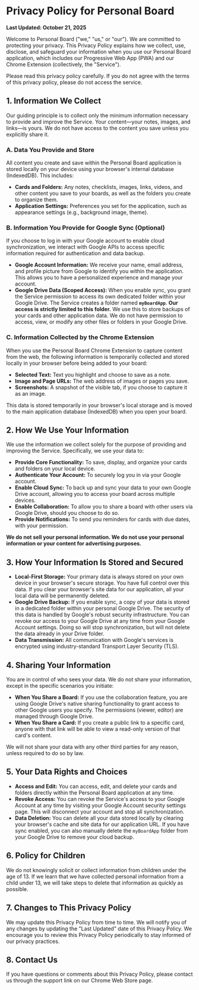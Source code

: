 # Privacy Policy for Personal Board

**Last Updated: October 21, 2025**

Welcome to Personal Board ("we," "us," or "our"). We are committed to protecting your privacy. This Privacy Policy explains how we collect, use, disclose, and safeguard your information when you use our Personal Board application, which includes our Progressive Web App (PWA) and our Chrome Extension (collectively, the "Service").

Please read this privacy policy carefully. If you do not agree with the terms of this privacy policy, please do not access the service.

## 1. Information We Collect

Our guiding principle is to collect only the minimum information necessary to provide and improve the Service. Your content—your notes, images, and links—is yours. We do not have access to the content you save unless you explicitly share it.

### A. Data You Provide and Store

All content you create and save within the Personal Board application is stored locally on your device using your browser's internal database (IndexedDB). This includes:

*   **Cards and Folders:** Any notes, checklists, images, links, videos, and other content you save to your boards, as well as the folders you create to organize them.
*   **Application Settings:** Preferences you set for the application, such as appearance settings (e.g., background image, theme).

### B. Information You Provide for Google Sync (Optional)

If you choose to log in with your Google account to enable cloud synchronization, we interact with Google APIs to access specific information required for authentication and data backup.

*   **Google Account Information:** We receive your name, email address, and profile picture from Google to identify you within the application. This allows you to have a personalized experience and manage your account.
*   **Google Drive Data (Scoped Access):** When you enable sync, you grant the Service permission to access its own dedicated folder within your Google Drive. The Service creates a folder named **`myBoardApp`**. **Our access is strictly limited to this folder.** We use this to store backups of your cards and other application data. We do not have permission to access, view, or modify any other files or folders in your Google Drive.

### C. Information Collected by the Chrome Extension

When you use the Personal Board Chrome Extension to capture content from the web, the following information is temporarily collected and stored locally in your browser before being added to your board:

*   **Selected Text:** Text you highlight and choose to save as a note.
*   **Image and Page URLs:** The web address of images or pages you save.
*   **Screenshots:** A snapshot of the visible tab, if you choose to capture it as an image.

This data is stored temporarily in your browser's local storage and is moved to the main application database (IndexedDB) when you open your board.

## 2. How We Use Your Information

We use the information we collect solely for the purpose of providing and improving the Service. Specifically, we use your data to:

*   **Provide Core Functionality:** To save, display, and organize your cards and folders on your local device.
*   **Authenticate Your Account:** To securely log you in via your Google account.
*   **Enable Cloud Sync:** To back up and sync your data to your own Google Drive account, allowing you to access your board across multiple devices.
*   **Enable Collaboration:** To allow you to share a board with other users via Google Drive, should you choose to do so.
*   **Provide Notifications:** To send you reminders for cards with due dates, with your permission.

**We do not sell your personal information. We do not use your personal information or your content for advertising purposes.**

## 3. How Your Information Is Stored and Secured

*   **Local-First Storage:** Your primary data is always stored on your own device in your browser's secure storage. You have full control over this data. If you clear your browser's site data for our application, all your local data will be permanently deleted.
*   **Google Drive Backup:** If you enable sync, a copy of your data is stored in a dedicated folder within your personal Google Drive. The security of this data is handled by Google's robust security infrastructure. You can revoke our access to your Google Drive at any time from your Google Account settings. Doing so will stop synchronization, but will not delete the data already in your Drive folder.
*   **Data Transmission:** All communication with Google's services is encrypted using industry-standard Transport Layer Security (TLS).

## 4. Sharing Your Information

You are in control of who sees your data. We do not share your information, except in the specific scenarios you initiate:

*   **When You Share a Board:** If you use the collaboration feature, you are using Google Drive's native sharing functionality to grant access to other Google users you specify. The permissions (viewer, editor) are managed through Google Drive.
*   **When You Share a Card:** If you create a public link to a specific card, anyone with that link will be able to view a read-only version of that card's content.

We will not share your data with any other third parties for any reason, unless required to do so by law.

## 5. Your Data Rights and Choices

*   **Access and Edit:** You can access, edit, and delete your cards and folders directly within the Personal Board application at any time.
*   **Revoke Access:** You can revoke the Service's access to your Google Account at any time by visiting your Google Account security settings page. This will disconnect your account and stop all synchronization.
*   **Data Deletion:** You can delete all your data stored locally by clearing your browser's cache and site data for our application URL. If you have sync enabled, you can also manually delete the `myBoardApp` folder from your Google Drive to remove your cloud backup.

## 6. Policy for Children

We do not knowingly solicit or collect information from children under the age of 13. If we learn that we have collected personal information from a child under 13, we will take steps to delete that information as quickly as possible.

## 7. Changes to This Privacy Policy

We may update this Privacy Policy from time to time. We will notify you of any changes by updating the "Last Updated" date of this Privacy Policy. We encourage you to review this Privacy Policy periodically to stay informed of our privacy practices.

## 8. Contact Us

If you have questions or comments about this Privacy Policy, please contact us through the support link on our Chrome Web Store page.
